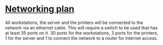 # <u>**Networking plan**</u>

All workstations, the server and the printers will be connected to the network via an ethernet cable. This will require a switch to be used that has at least 35 ports on it. 30 ports for the workstations, 3 ports for the printers, 1 for the server and 1 to connect the network to a router for internet access.
